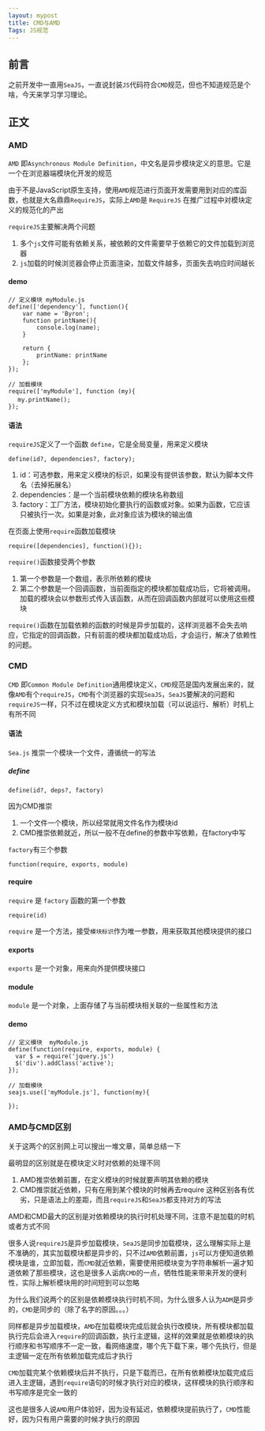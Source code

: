 ```yaml
---
layout: mypost
title: CMD与AMD
Tags: JS规范
---
```


## 前言

之前开发中一直用`SeaJS`，一直说封装`JS`代码符合`CMD`规范，但也不知道规范是个啥，今天来学习学习理论。

## 正文

### AMD

`AMD` 即`Asynchronous Module Definition`，中文名是异步模块定义的意思。它是一个在浏览器端模块化开发的规范

由于不是JavaScript原生支持，使用`AMD`规范进行页面开发需要用到对应的库函数，也就是大名鼎鼎`RequireJS`，实际上`AMD`是 `RequireJS` 在推广过程中对模块定义的规范化的产出

`requireJS`主要解决两个问题

1. 多个`js`文件可能有依赖关系，被依赖的文件需要早于依赖它的文件加载到浏览器
2. `js`加载的时候浏览器会停止页面渲染，加载文件越多，页面失去响应时间越长

#### demo

```
// 定义模块 myModule.js
define(['dependency'], function(){
    var name = 'Byron';
    function printName(){
        console.log(name);
    }

    return {
        printName: printName
    };
});

// 加载模块
require(['myModule'], function (my){
　 my.printName();
});
````

#### 语法

`requireJS`定义了一个函数 `define`，它是全局变量，用来定义模块
```
define(id?, dependencies?, factory);
```
1. id：可选参数，用来定义模块的标识，如果没有提供该参数，默认为脚本文件名（去掉拓展名）
2. dependencies：是一个当前模块依赖的模块名称数组
3. factory：工厂方法，模块初始化要执行的函数或对象。如果为函数，它应该只被执行一次。如果是对象，此对象应该为模块的输出值

在页面上使用`require`函数加载模块
```
require([dependencies], function(){});
```

`require()`函数接受两个参数

1. 第一个参数是一个数组，表示所依赖的模块
2. 第二个参数是一个回调函数，当前面指定的模块都加载成功后，它将被调用。加载的模块会以参数形式传入该函数，从而在回调函数内部就可以使用这些模块

`require()`函数在加载依赖的函数的时候是异步加载的，这样浏览器不会失去响应，它指定的回调函数，只有前面的模块都加载成功后，才会运行，解决了依赖性的问题。

### CMD

`CMD` 即`Common Module Definition`通用模块定义，`CMD`规范是国内发展出来的，就像`AMD`有个`requireJS`，`CMD`有个浏览器的实现`SeaJS`，`SeaJS`要解决的问题和`requireJS`一样，只不过在模块定义方式和模块加载（可以说运行、解析）时机上有所不同

#### 语法
`Sea.js` 推崇一个模块一个文件，遵循统一的写法

##### define
```
define(id?, deps?, factory)
```
因为CMD推崇

1. 一个文件一个模块，所以经常就用文件名作为模块id
2. CMD推崇依赖就近，所以一般不在define的参数中写依赖，在factory中写

`factory`有三个参数
```
function(require, exports, module)
```
#### require

`require` 是 `factory` 函数的第一个参数

```
require(id)
```
`require` 是一个方法，接受`模块标识`作为唯一参数，用来获取其他模块提供的接口

#### exports
`exports` 是一个对象，用来向外提供模块接口

#### module
`module` 是一个对象，上面存储了与当前模块相关联的一些属性和方法

#### demo
```
// 定义模块  myModule.js
define(function(require, exports, module) {
  var $ = require('jquery.js')
  $('div').addClass('active');
});

// 加载模块
seajs.use(['myModule.js'], function(my){

});
```

### AMD与CMD区别
关于这两个的区别网上可以搜出一堆文章，简单总结一下

最明显的区别就是在模块定义时对依赖的处理不同

1. AMD推崇依赖前置，在定义模块的时候就要声明其依赖的模块
2. CMD推崇就近依赖，只有在用到某个模块的时候再去require
这种区别各有优劣，只是语法上的差距，而且`requireJS`和`SeaJS`都支持对方的写法

AMD和CMD最大的区别是对依赖模块的执行时机处理不同，注意不是加载的时机或者方式不同

很多人说`requireJS`是异步加载模块，`SeaJS`是同步加载模块，这么理解实际上是不准确的，其实加载模块都是异步的，只不过`AMD`依赖前置，`js`可以方便知道依赖模块是谁，立即加载，而`CMD`就近依赖，需要使用把模块变为字符串解析一遍才知道依赖了那些模块，这也是很多人诟病`CMD`的一点，牺牲性能来带来开发的便利性，实际上解析模块用的时间短到可以忽略

为什么我们说两个的区别是依赖模块执行时机不同，为什么很多人认为`ADM`是异步的，`CMD`是同步的（除了名字的原因。。。）

同样都是异步加载模块，`AMD`在加载模块完成后就会执行改模块，所有模块都加载执行完后会进入`require`的回调函数，执行主逻辑，这样的效果就是依赖模块的执行顺序和书写顺序不一定一致，看网络速度，哪个先下载下来，哪个先执行，但是主逻辑一定在所有依赖加载完成后才执行

`CMD`加载完某个依赖模块后并不执行，只是下载而已，在所有依赖模块加载完成后进入主逻辑，遇到`require`语句的时候才执行对应的模块，这样模块的执行顺序和书写顺序是完全一致的

这也是很多人说`AMD`用户体验好，因为没有延迟，依赖模块提前执行了，`CMD`性能好，因为只有用户需要的时候才执行的原因
